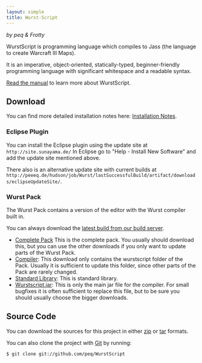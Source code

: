 ```yaml
---
layout: simple
title: Wurst-Script
---
```

_by peq & Frotty_ 


WurstScript is programming language which compiles to Jass (the language to create Warcraft III Maps).

It is an imperative, object-oriented, statically-typed, beginner-friendly programming language with significant whitespace and a readable syntax.



[Read the manual](./manual.html) to learn more about WurstScript.

    
## Download
	
You can find more detailed installation notes here: [Installation Notes](./installation.html).

### Eclipse Plugin

You can install the Eclipse plugin using the update site at `http://site.sunayama.de/` 
In Eclipse go to "Help - Install New Software" and add the update site mentioned above.

There also is an alternative update site with current builds at `http://peeeq.de/hudson/job/Wurst/lastSuccessfulBuild/artifact/downloads/eclipseUpdateSite/`.

### Wurst Pack

The Wurst Pack contains a version of the editor with the Wurst compiler built in.

You can always download the [latest build from our build server](http://peeeq.de/hudson/job/Wurst/lastSuccessfulBuild/artifact/downloads/).
		
* [Complete Pack](http://peeeq.de/hudson/job/Wurst/lastSuccessfulBuild/artifact/downloads/wurstpack_compiler.zip) 
			This is the complete pack. You usually should download this, but you can use the other downloads if you only want to update
			parts of the Wurst Pack.
* [Compiler](http://peeeq.de/hudson/job/Wurst/lastSuccessfulBuild/artifact/downloads/wurstpack_compiler.zip): 
			This download only contains the wurstscript folder of the Pack. Usually it is sufficient to update this folder, since 
			other parts of the Pack are rarely changed.
* [Standard Library](http://peeeq.de/hudson/job/Wurst/lastSuccessfulBuild/artifact/downloads/wurstpack_lib.zip): 
			This is standard library.
* [Wurstscript.jar](http://peeeq.de/hudson/job/Wurst/lastSuccessfulBuild/artifact/downloads/wurstscript.jar): 
			This is only the main jar file for the compiler. For small bugfixes it is often sufficient to replace this file, but
			to be sure you should usually choose the bigger downloads.



## Source Code

You can download the sources for this project in either
[zip](https://github.com/peq/WurstScript/zipball/master) or
[tar](https://github.com/peq/WurstScript/tarball/master) formats.

You can also clone the project with [Git](http://git-scm.com) by running:
	
	$ git clone git://github.com/peq/WurstScript
